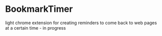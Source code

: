 # BookmarkTimer
light chrome extension for creating reminders to come back to web pages at a certain time - in progress
